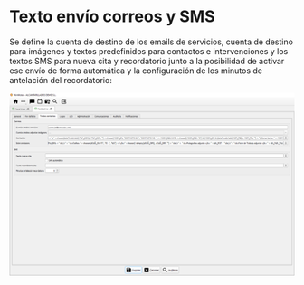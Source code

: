 # Texto envío correos y SMS

Se define la cuenta de destino de los emails de servicios, cuenta de destino para imágenes y textos predefinidos para contactos e intervenciones y los textos SMS para nueva cita y recordatorio junto a la posibilidad de activar ese envío de forma automática y la configuración de los minutos de antelación del recordatorio:

![](<../../../.gitbook/assets/imagen (79).png>)

